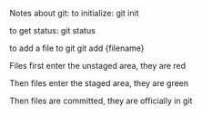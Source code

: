Notes about git:
to initialize:
git init

to get status:
git status

to add a file to git
git add {filename}

Files first enter the unstaged area, they are red

Then files enter the staged area, they are green

Then files are committed, they are officially in git